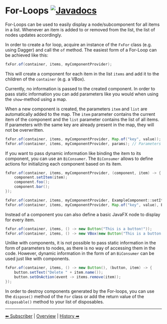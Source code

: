 # For-Loops [![Javadocs](https://javadoc.io/badge2/org.fulib/fulibFx/Javadocs.svg?color=green)](https://javadoc.io/doc/org.fulib/fulibFx/latest/org/fulib/fx/constructs/forloop/FxFor.html)

For-Loops can be used to easily display a node/subcomponent for all items in a list. Whenever an item is added to or
removed from the list, the list of nodes updates accordingly.

In order to create a for loop, acquire an instance of the `FxFor` class (e.g. using Dagger) and call the `of` method.
The easiest form of a For-Loop can be achieved like this:

```java
fxFor.of(container, items, myComponentProvider);
```

This will create a component for each item in the list `items` and add it to the children of the `container` (e.g. a VBox).

Currently, no information is passed to the created component. In order to pass static information you can add
parameters like you would when using the `show`-method using a map.

When a new component is created, the parameters `item` and `list` are automatically added to the map. The `item` parameter contains the current item of the component and the `list` parameter contains the list of all items.
If parameters with the same key are already present in the map, they will not be overwritten.

```java
fxFor.of(container, items, myComponentProvider, Map.of("key", value));
fxFor.of(container, items, myComponentProvider, params); // Parameters can be taken from the @Params annotation for example
```

If you want to pass dynamic information like binding the item to its component, you can use an `BiConsumer`.
The `BiConsumer` allows to define actions for initializing each component based on its item.

```java
fxFor.of(container, items, myComponentProvider, (component, item) -> {
    component.setItem(item);
    component.foo();
    component.bar();
});

fxFor.of(container, items, myComponentProvider, ExampleComponent::setItem); // Short form using method references
fxFor.of(container, items, myComponentProvider, Map.of("key", value), ExampleComponent::setItem); // Static and dynamic information can be passed together
```

Instead of a component you can also define a basic JavaFX node to display for every item.

```java
fxFor.of(container, items, () -> new Button("This is a button!"));
fxFor.of(container, items, () -> new VBox(new Button("This is a button!"))); // Nodes can have children
```

Unlike with components, it is not possible to pass static information in the form of parameters to nodes, as there is no
way of accessing them in the code. However, dynamic information in the form of an `BiConsumer` can be used just like with
components.

```java
fxFor.of(container, items, () -> new Button(), (button, item) -> {
    button.setText("Delete " + item.name());
    button.setOnAction(event -> items.remove(item));
});
```

In order to destroy components generated by the For-loops, you can use the `dispose()` method of the `For` class or add
the return value of the `disposable()` method to your list of disposables.

---

[⬅ Subscriber](1-subscriber.md) | [Overview](README.md) | [History ➡](3-history.md)
